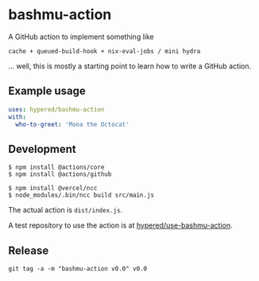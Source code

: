 # bashmu-action

A GitHub action to implement something like

    cache + queued-build-hook + nix-eval-jobs / mini hydra

... well, this is mostly a starting point to learn how to write a GitHub
action.

## Example usage

```yaml
uses: hypered/bashmu-action
with:
  who-to-greet: 'Mona the Octocat'
```

## Development

```
$ npm install @actions/core
$ npm install @actions/github
```

```
$ npm install @vercel/ncc
$ node_modules/.bin/ncc build src/main.js
```

The actual action is `dist/index.js`.

A test repository to use the action is at
[hypered/use-bashmu-action](https://github.com/hypered/use-bashmu-action).

## Release

```
git tag -a -m "bashmu-action v0.0" v0.0
```
